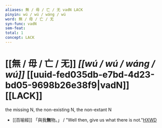```yaml
---
aliases: 無 / 毋 / 亡 / 无 vadN LACK
pinyin: wú / wú / wáng / wú
word: 無 / 毋 / 亡 / 无
syn-func: vadN
sem-feat: 
total: 1
concept: LACK 
---
```

# [[無 / 毋 / 亡 / 无]] *[[wú / wú / wáng / wú]]*  [[uuid-fed035db-e7bd-4d23-bd05-9698b26e38f9|vadN]] [[LACK]]
the missing N, the non-existing N, the non-extant N
 - [[百喻經]] 「與我**無**物。」 / "Well then, give us what there is not."[HXWD](https://hxwd.org/textview.html?location=KR6b0066_T_003-0551b.15)